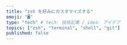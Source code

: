```yaml
---
title: "zsh を好みにカスタマイズする"
emoji: "🖥️"
type: "tech" # tech: 技術記事 / idea: アイデア
topics: ["zsh", "terminal", "shell", "git"]
published: false
---
```

